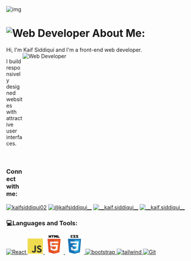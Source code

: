 <!--
**kaif-S2002/kaif-S2002** is a ✨ _special_ ✨ repository because its `README.md` (this file) appears on your GitHub profile.

Here are some ideas to get you started:

**- 🔭 I’m currently working on ...
**- 🌱 I’m currently learning ...
**- 👯 I’m looking to collaborate on ...
**- 🤔 I’m looking for help with ...
**- 💬 Ask me about ...
**- 📫 How to reach me: ...
**- 😄 Pronouns: ...
**- ⚡ Fun fact: ...
**💫 bruhhh done.
https://img.icons8.com/fluency-systems-regular/2x/employee-card.png
-->
<img src="https://www.wingstechsolutions.com/wp-content/uploads/2022/03/full-stack-development.gif" alt="img" width="100%" height="350">
<!-- https://www.digitalsolutionservices.com/img/services/web%20development.gif-->

# <img src="https://img.icons8.com/color/2x/user-male-circle.png" alt="Web Developer" height="25" width="25"> About Me:

Hi, I'm Kaif Siddiqui and <!--👋-->
I'm a front-end web developer.
<img src="https://images.surferseo.art/ab2827f1-a2ea-469f-874f-de59c41af595.jpeg" alt="Web Developer" align="right" height="360px" width="460px">
<!--https://encrypted-tbn0.gstatic.com/images?q=tbn:ANd9GcRIQgEY-Gg2SNlXZFe3ozv_66Blf5RYaX8Ocw&usqp=CAU-->
I build responsively designed websites with attractive user interfaces.<br></br></br> <!--Tailwind CSS, Bootstrap-->


<!-- ## 🌐 Socials:
[![Facebook](https://img.shields.io/badge/Facebook-%231877F2.svg?logo=Facebook&logoColor=white)](https://facebook.com/kaifsiddiqui2002) [![Instagram](https://img.shields.io/badge/Instagram-%23E4405F.svg?logo=Instagram&logoColor=white)](https://instagram.com/__kaif.siddiqui__) [![LinkedIn](https://img.shields.io/badge/LinkedIn-%230077B5.svg?logo=linkedin&logoColor=white)](https://linkedin.com/in/kaifsiddiqui02) [![Twitter](https://img.shields.io/badge/Twitter-%231DA1F2.svg?logo=Twitter&logoColor=white)](https://twitter.com/@kaifsiddiqui__) 

# 💻 Tech Stack:
![CSS3](https://img.shields.io/badge/css3-%231572B6.svg?style=for-the-badge&logo=css3&logoColor=white) ![HTML5](https://img.shields.io/badge/html5-%23E34F26.svg?style=for-the-badge&logo=html5&logoColor=white) ![JavaScript](https://img.shields.io/badge/javascript-%23323330.svg?style=for-the-badge&logo=javascript&logoColor=%23F7DF1E) ![Bootstrap](https://img.shields.io/badge/bootstrap-%23563D7C.svg?style=for-the-badge&logo=bootstrap&logoColor=white) ![TailwindCSS](https://img.shields.io/badge/tailwindcss-%2338B2AC.svg?style=for-the-badge&logo=tailwind-css&logoColor=white) -->

<!-- Proudly created with GPRM ( https://gprm.itsvg.in ) -->

<h3 align="left">Connect with me:</h3>
<p align="left">
  <a href="https://linkedin.com/in/kaifsiddiqui02" target="blank"><img align="center" src="https://raw.githubusercontent.com/rahuldkjain/github-profile-readme-generator/master/src/images/icons/Social/linked-in-alt.svg" alt="kaifsiddiqui02" height="30" width="32" /></a>
<a href="https://twitter.com/@kaifsiddiqui__" target="blank"><img align="center"   src="https://assets1.chainstoreage.com/styles/max_width_320/s3/2023-07/twitter-x-logo.png?itok=TGv7ti1u" alt="@kaifsiddiqui__" height="34" width="34" /></a>
<!-- <a href="https://fb.com/kaifsiddiqui2002" target="blank"><img align="center" src="https://raw.githubusercontent.com/rahuldkjain/github-profile-readme-generator/master/src/images/icons/Social/facebook.svg" alt="kaifsiddiqui2002" height="30" width="40" /></a> -->
<a href="https://www.threads.net/@__kaif.siddiqui__" target="blank"><img align="center" src="https://seeklogo.com/images/T/threads-logo-1ABBA246BE-seeklogo.com.png" alt="__kaif.siddiqui__" height="38" width="38" /></a>
<a href="https://instagram.com/__kaif.siddiqui__" target="blank"><img align="center" src="https://raw.githubusercontent.com/rahuldkjain/github-profile-readme-generator/master/src/images/icons/Social/instagram.svg" alt="__kaif.siddiqui__" height="30" width="30" /></a>
</p>
<!-- src="https://raw.githubusercontent.com/rahuldkjain/github-profile-readme-generator/master/src/images/icons/Social/twitter.svg" -->

<h3 align="left">💻Languages and Tools:</h3>
<p align="left">  
<a href="https://react.dev" target="_blank" rel="noreferrer"> <img src="https://cdn.worldvectorlogo.com/logos/react-1.svg" alt="React" width="42" height="42"/> </a>
<a href="https://developer.mozilla.org/en-US/docs/Web/JavaScript" target="_blank" rel="noreferrer"> <img src="https://raw.githubusercontent.com/devicons/devicon/master/icons/javascript/javascript-original.svg" alt="javascript" width="42" height="42"/> </a>
<a href="https://www.w3.org/html/" target="_blank" rel="noreferrer"> <img src="https://raw.githubusercontent.com/devicons/devicon/master/icons/html5/html5-original-wordmark.svg" alt="html5" width="51" height="51"/> </a> 
<a href="https://www.w3schools.com/css/" target="_blank" rel="noreferrer"> <img src="https://raw.githubusercontent.com/devicons/devicon/master/icons/css3/css3-original-wordmark.svg" alt="css3" width="51" height="51"/> </a> 
<a href="https://getbootstrap.com" target="_blank" rel="noreferrer"> <img src="https://brandlogos.net/wp-content/uploads/2021/09/bootstrap-logo.png" alt="bootstrap" width="50" height="50"/> </a>
<a href="https://tailwindcss.com/" target="_blank" rel="noreferrer"> <img src="https://www.vectorlogo.zone/logos/tailwindcss/tailwindcss-icon.svg" alt="tailwind" width="42" height="44"/> </a> 
<a href="https://git-scm.com" target="_blank" rel="noreferrer"> <img src="https://img.icons8.com/color/2x/git.png" alt="Git" width="44" height="44"/> </a>
</a> 
</p> <br> 


<!-- # 📊 GitHub Stats: -->
<!--![](https://github-readme-stats.vercel.app/api?username=kaif-S2002&theme=dark&hide_border=true&include_all_commits=false&count_private=false)<br/>-->
<!--![](https://github-readme-streak-stats.herokuapp.com/?user=kaif-S2002&theme=dark&hide_border=true)<br/>-->
<!-- ![](https://github-readme-stats.vercel.app/api/top-langs/?username=kaif-S2002&theme=dark&hide_border=true&include_all_commits=false&count_private=false&layout=compact)
-->
<!-- <p><img align="center" src="https://github-readme-stats.vercel.app/api/top-langs?username=kaif-s2002&show_icons=true&locale=en&layout=compact" alt="kaif-s2002" /></p> -->
